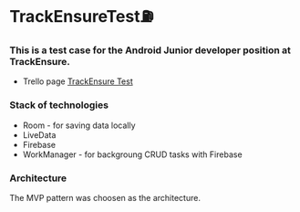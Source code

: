 # TrackEnsureTest⛽
### This is a test case for the Android Junior developer position at TrackEnsure.
- Trello page [TrackEnsure Test](https://trello.com/b/WyIa4h1m)
### Stack of technologies
+ Room - for saving data locally
+ LiveData
+ Firebase
+ WorkManager - for backgroung CRUD tasks with Firebase
### Architecture
The MVP pattern was choosen as the architecture.

